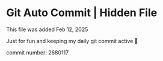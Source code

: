 # Git Auto Commit | Hidden File

This file was added Feb 12, 2025

Just for fun and keeping my daily git commit active 🤪

commit number: 2680117
